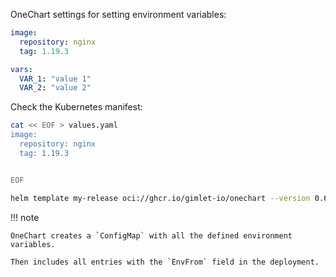 OneChart settings for setting environment variables:

```yaml
image:
  repository: nginx
  tag: 1.19.3

vars:
  VAR_1: "value 1"
  VAR_2: "value 2"
```

Check the Kubernetes manifest:

```bash
cat << EOF > values.yaml
image:
  repository: nginx
  tag: 1.19.3


EOF

helm template my-release oci://ghcr.io/gimlet-io/onechart --version 0.62.0 -f values.yaml
```

!!! note

    OneChart creates a `ConfigMap` with all the defined environment variables.

    Then includes all entries with the `EnvFrom` field in the deployment.
